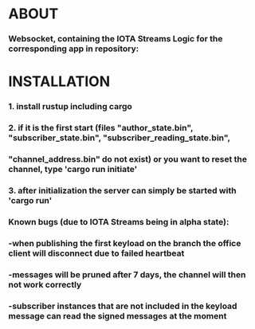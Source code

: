 #                                               ABOUT
### Websocket, containing the IOTA Streams Logic for the corresponding app in repository: 
#                                            INSTALLATION
### 1. install rustup including cargo
### 
### 2. if it is the first start (files "author_state.bin", "subscriber_state.bin", "subscriber_reading_state.bin", 
###    "channel_address.bin" do not exist) or you want to reset the channel, type 'cargo run initiate'
###
### 3. after initialization the server can simply be started with 'cargo run'
###
### Known bugs (due to IOTA Streams being in alpha state):
### -when publishing the first keyload on the branch the office client will disconnect due to failed heartbeat
### -messages will be pruned after 7 days, the channel will then not work correctly
### -subscriber instances that are not included in the keyload message can read the signed messages at the moment